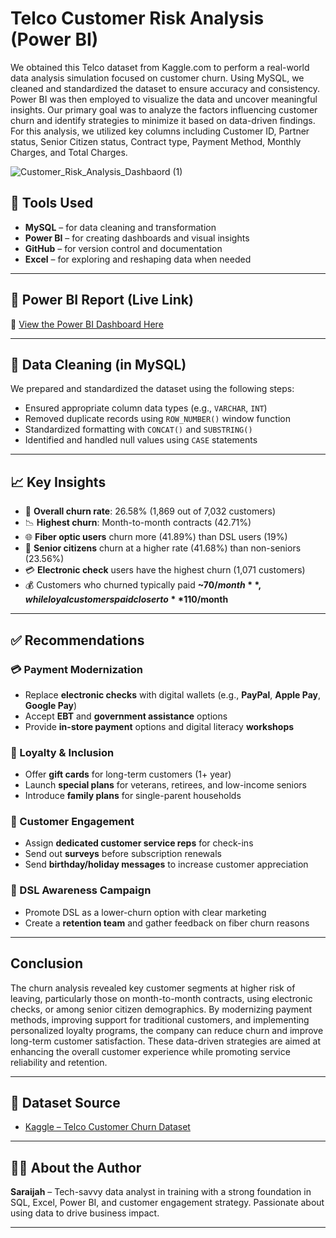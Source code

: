 # Telco Customer Risk Analysis (Power BI)
We obtained this Telco dataset from Kaggle.com to perform a real-world data analysis simulation focused on customer churn. Using MySQL, we cleaned and standardized the dataset to ensure accuracy and consistency. Power BI was then employed to visualize the data and uncover meaningful insights.
Our primary goal was to analyze the factors influencing customer churn and identify strategies to minimize it based on data-driven findings. For this analysis, we utilized key columns including Customer ID, Partner status, Senior Citizen status, Contract type, Payment Method, Monthly Charges, and Total Charges.

![Customer_Risk_Analysis_Dashbaord (1)](https://github.com/user-attachments/assets/52f52442-3678-4b32-b7e3-ad6b76886196)


## 🧰 Tools Used
- **MySQL** – for data cleaning and transformation
- **Power BI** – for creating dashboards and visual insights
- **GitHub** – for version control and documentation
- **Excel** – for exploring and reshaping data when needed

---

## 📎 Power BI Report (Live Link)
🔗 [View the Power BI Dashboard Here](https://app.powerbi.com/links/jSzK10iL-B?ctid=898c782c-ee10-4bdd-a6be-e993f0d4c44a&pbi_source=linkShare)

---

## 🧹 Data Cleaning (in MySQL)
We prepared and standardized the dataset using the following steps:
- Ensured appropriate column data types (e.g., `VARCHAR`, `INT`)
- Removed duplicate records using `ROW_NUMBER()` window function
- Standardized formatting with `CONCAT()` and `SUBSTRING()`
- Identified and handled null values using `CASE` statements

---

## 📈 Key Insights
- 📌 **Overall churn rate**: 26.58% (1,869 out of 7,032 customers)
- 📉 **Highest churn**: Month-to-month contracts (42.71%)
- 🌐 **Fiber optic users** churn more (41.89%) than DSL users (19%)
- 👵 **Senior citizens** churn at a higher rate (41.68%) than non-seniors (23.56%)
- 💳 **Electronic check** users have the highest churn (1,071 customers)
- 💰 Customers who churned typically paid **~$70/month**, while loyal customers paid closer to **$110/month**

---

## ✅ Recommendations
### 💳 Payment Modernization
- Replace **electronic checks** with digital wallets (e.g., **PayPal**, **Apple Pay**, **Google Pay**)
- Accept **EBT** and **government assistance** options
- Provide **in-store payment** options and digital literacy **workshops**

### 🎁 Loyalty & Inclusion
- Offer **gift cards** for long-term customers (1+ year)
- Launch **special plans** for veterans, retirees, and low-income seniors
- Introduce **family plans** for single-parent households

### 💬 Customer Engagement
- Assign **dedicated customer service reps** for check-ins
- Send out **surveys** before subscription renewals
- Send **birthday/holiday messages** to increase customer appreciation

### 📣 DSL Awareness Campaign
- Promote DSL as a lower-churn option with clear marketing
- Create a **retention team** and gather feedback on fiber churn reasons

---

## Conclusion
The churn analysis revealed key customer segments at higher risk of leaving, particularly those on month-to-month contracts, using electronic checks, or among senior citizen demographics. By modernizing payment methods, improving support for traditional customers, and implementing personalized loyalty programs, the company can reduce churn and improve long-term customer satisfaction. These data-driven strategies are aimed at enhancing the overall customer experience while promoting service reliability and retention.

---

## 🔗 Dataset Source
- [Kaggle – Telco Customer Churn Dataset](https://www.kaggle.com/datasets/blastchar/telco-customer-churn)

---

## 👩‍💻 About the Author
**Saraijah** – Tech-savvy data analyst in training with a strong foundation in SQL, Excel, Power BI, and customer engagement strategy. Passionate about using data to drive business impact.

---

